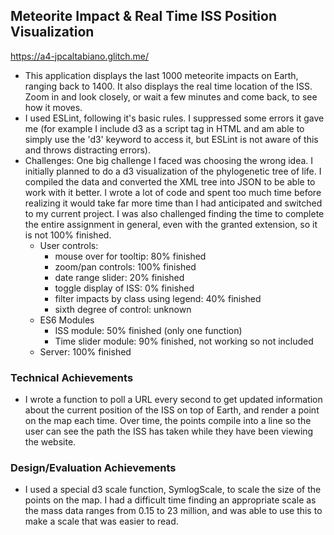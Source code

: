 ## Meteorite Impact & Real Time ISS Position Visualization

https://a4-jpcaltabiano.glitch.me/

- This application displays the last 1000 meteorite impacts on Earth, ranging back to 1400. It also displays the real time location of the ISS. Zoom in and look closely, or wait a few minutes and come back, to see how it moves. 
- I used ESLint, following it's basic rules. I suppressed some errors it gave me (for example I include d3 as a script tag in HTML and am able to simply use the 'd3' keyword to access it, but ESLint is not aware of this and throws distracting errors).
- Challenges: One big challenge I faced was choosing the wrong idea. I initially planned to do a d3 visualization of the phylogenetic tree of life. I compiled the data and converted the XML tree into JSON to be able to work with it better. I wrote a lot of code and spent too much time before realizing it would take far more time than I had anticipated and switched to my current project. I was also challenged finding the time to complete the entire assignment in general, even with the granted extension, so it is not 100% finished. 
    - User controls:
        - mouse over for tooltip: 80% finished
        - zoom/pan controls: 100% finished
        - date range slider: 20% finished
        - toggle display of ISS: 0% finished
        - filter impacts by class using legend: 40% finished
        - sixth degree of control: unknown
    - ES6 Modules
        - ISS module: 50% finished (only one function)
        - Time slider module: 90% finished, not working so not included
    - Server: 100% finished

### Technical Achievements
- I wrote a function to poll a URL every second to get updated information about the current position of the ISS on top of Earth, and render a point on the map each time. Over time, the points compile into a line so the user can see the path the ISS has taken while they have been viewing the website. 

### Design/Evaluation Achievements
- I used a special d3 scale function, SymlogScale, to scale the size of the points on the map. I had a difficult time finding an appropriate scale as the mass data ranges from 0.15 to 23 million, and was able to use this to make a scale that was easier to read. 
